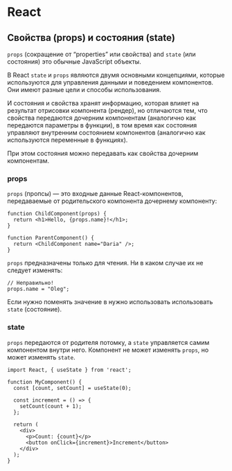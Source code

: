 # React

## Свойства (props) и состояния (state)

`props` (сокращение от “properties” или свойства) and `state` (или состояния) это обычные JavaScript объекты.

В React `state` и `props` являются двумя основными концепциями, которые используются для управления данными и поведением компонентов. Они имеют разные цели и способы использования.

И состояния и свойства хранят информацию, которая влияет на результат отрисовки компонента (рендер), но отличаются тем, что свойства передаются дочерним компонентам (аналогично как передаются параметры в функции), в том время как состояния управляют внутренним состоянием компонентов (аналогично как используются переменные в функциях).

При этом состояния можно передавать как свойства дочерним компонентам.

### props

`props` (пропсы) — это входные данные React-компонентов, передаваемые от родительского компонента дочернему компоненту:

```
function ChildComponent(props) {
  return <h1>Hello, {props.name}!</h1>;
}

function ParentComponent() {
  return <ChildComponent name="Daria" />;
}
```

`props` предназначены только для чтения. Ни в каком случае их не следует изменять:

```
// Неправильно!
props.name = "Oleg";
```

Если нужно поменять значение в нужно использовать использовать `state` (состояние).

### state

`props` передаются от родителя потомку, а `state` управляется самим компонентом внутри него. Компонент не может изменять `props`, но может изменять `state`.

```
import React, { useState } from 'react';

function MyComponent() {
  const [count, setCount] = useState(0);

  const increment = () => {
    setCount(count + 1);
  };

  return (
    <div>
      <p>Count: {count}</p>
      <button onClick={increment}>Increment</button>
    </div>
  );
}
```
